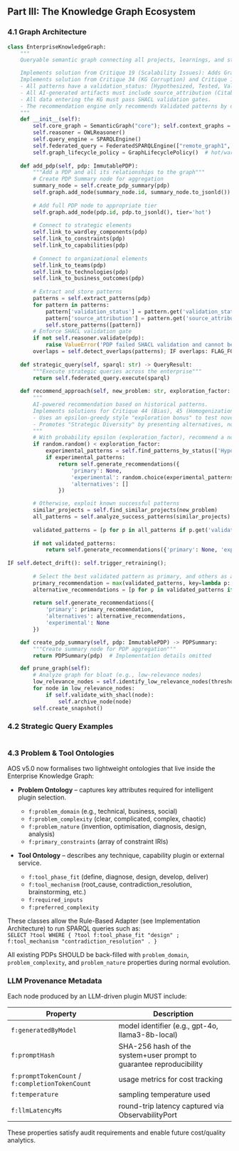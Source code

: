 ## Part III: The Knowledge Graph Ecosystem

### 4.1 Graph Architecture

```python
class EnterpriseKnowledgeGraph:
    """
    Queryable semantic graph connecting all projects, learnings, and strategic assets

    Implements solution from Critique 19 (Scalability Issues): Adds GraphLifecyclePolicy for data tiers and PDP Summary nodes for aggregation.
    Implements solution from Critique 34 (KG Corruption) and Critique 17 (AI Perfection):
    - All patterns have a validation_status: [Hypothesized, Tested, Validated, Deprecated].
    - All AI-generated artifacts must include source_attribution (Citable AI principle).
    - All data entering the KG must pass SHACL validation gates.
    - The recommendation engine only recommends Validated patterns by default.
    """
    def __init__(self):
        self.core_graph = SemanticGraph("core"); self.context_graphs = {};
        self.reasoner = OWLReasoner()
        self.query_engine = SPARQLEngine()
        self.federated_query = FederatedSPARQLEngine(["remote_graph1", "remote_graph2"]);
        self.graph_lifecycle_policy = GraphLifecyclePolicy()  # hot/warm/cold tiers
    
    def add_pdp(self, pdp: ImmutablePDP):
        """Add a PDP and all its relationships to the graph"""
        # Create PDP Summary node for aggregation
        summary_node = self.create_pdp_summary(pdp)
        self.graph.add_node(summary_node.id, summary_node.to_jsonld())
        
        # Add full PDP node to appropriate tier
        self.graph.add_node(pdp.id, pdp.to_jsonld(), tier='hot')
        
        # Connect to strategic elements
        self.link_to_wardley_components(pdp)
        self.link_to_constraints(pdp)
        self.link_to_capabilities(pdp)
        
        # Connect to organizational elements
        self.link_to_teams(pdp)
        self.link_to_technologies(pdp)
        self.link_to_business_outcomes(pdp)
        
        # Extract and store patterns
        patterns = self.extract_patterns(pdp)
        for pattern in patterns:
            pattern['validation_status'] = pattern.get('validation_status', 'Hypothesized')
            pattern['source_attribution'] = pattern.get('source_attribution', 'AI-generated, human-validated')
            self.store_patterns([pattern])
        # Enforce SHACL validation gate
        if not self.reasoner.validate(pdp):
            raise ValueError('PDP failed SHACL validation and cannot be added to the knowledge graph.')
        overlaps = self.detect_overlaps(patterns); IF overlaps: FLAG_FOR_REVIEW(overlaps);
    
    def strategic_query(self, sparql: str) -> QueryResult:
        """Execute strategic queries across the enterprise"""
        return self.federated_query.execute(sparql)
    
    def recommend_approach(self, new_problem: str, exploration_factor: float = 0.2) -> 'Recommendations':
        """
        AI-powered recommendation based on historical patterns.
        Implements solutions for Critique 44 (Bias), 45 (Homogenization), and 6 (Hasty Generalization).
        - Uses an epsilon-greedy style "exploration bonus" to test novel patterns.
        - Promotes "Strategic Diversity" by presenting alternatives, not just the "best" one.
        """
        # With probability epsilon (exploration_factor), recommend a novel/experimental pattern
        if random.random() < exploration_factor:
            experimental_patterns = self.find_patterns_by_status(['Hypothesized', 'Tested'])
            if experimental_patterns:
                return self.generate_recommendations({
                    'primary': None,
                    'experimental': random.choice(experimental_patterns),
                    'alternatives': []
                })

        # Otherwise, exploit known successful patterns
        similar_projects = self.find_similar_projects(new_problem)
        all_patterns = self.analyze_success_patterns(similar_projects)
        
        validated_patterns = [p for p in all_patterns if p.get('validation_status') == 'Validated']
        
        if not validated_patterns:
            return self.generate_recommendations({'primary': None, 'experimental': None, 'alternatives': []})
            
IF self.detect_drift(): self.trigger_retraining();
            
        # Select the best validated pattern as primary, and others as alternatives
        primary_recommendation = max(validated_patterns, key=lambda p: p.get('success_score', 0))
        alternative_recommendations = [p for p in validated_patterns if p != primary_recommendation]
        
        return self.generate_recommendations({
            'primary': primary_recommendation,
            'alternatives': alternative_recommendations,
            'experimental': None
        })

    def create_pdp_summary(self, pdp: ImmutablePDP) -> PDPSummary:
        """Create summary node for PDP aggregation"""
        return PDPSummary(pdp)  # Implementation details omitted

    def prune_graph(self):
        # Analyze graph for bloat (e.g., low-relevance nodes)
        low_relevance_nodes = self.identify_low_relevance_nodes(threshold=0.7)
        for node in low_relevance_nodes:
            if self.validate_with_shacl(node):
                self.archive_node(node)
        self.create_snapshot()

```

### 4.2 Strategic Query Examples

```
```

### 4.3 Problem & Tool Ontologies  <!-- NEW INTEGRATION C-1 -->

AOS v5.0 now formalises two lightweight ontologies that live inside the Enterprise Knowledge Graph:

* **Problem Ontology** – captures key attributes required for intelligent plugin selection.
  - `f:problem_domain` (e.g., technical, business, social)
  - `f:problem_complexity` (clear, complicated, complex, chaotic)
  - `f:problem_nature` (invention, optimisation, diagnosis, design, analysis)
  - `f:primary_constraints` (array of constraint IRIs)

* **Tool Ontology** – describes any technique, capability plugin or external service.
  - `f:tool_phase_fit` (define, diagnose, design, develop, deliver)
  - `f:tool_mechanism` (root_cause, contradiction_resolution, brainstorming, etc.)
  - `f:required_inputs`
  - `f:preferred_complexity`

These classes allow the Rule-Based Adapter (see Implementation Architecture) to run SPARQL queries such as:  
`SELECT ?tool WHERE { ?tool f:tool_phase_fit "design" ; f:tool_mechanism "contradiction_resolution" . }`

All existing PDPs SHOULD be back-filled with `problem_domain`, `problem_complexity`, and `problem_nature` properties during normal evolution.

### LLM Provenance Metadata  <!-- LLM INTEGRATION -->

Each node produced by an LLM-driven plugin MUST include:

| Property | Description |
|----------|-------------|
| `f:generatedByModel` | model identifier (e.g., gpt-4o, llama3-8b-local) |
| `f:promptHash` | SHA-256 hash of the system+user prompt to guarantee reproducibility |
| `f:promptTokenCount` / `f:completionTokenCount` | usage metrics for cost tracking |
| `f:temperature` | sampling temperature used |
| `f:llmLatencyMs` | round-trip latency captured via ObservabilityPort |

These properties satisfy audit requirements and enable future cost/quality analytics.
